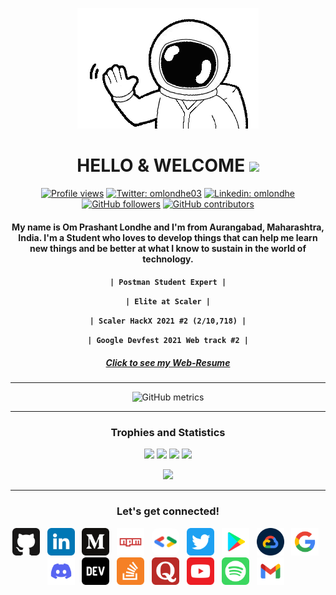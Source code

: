 <p align="center"><img src="/images/hi.gif" /></p>

<h1 align="center">
HELLO &amp; WELCOME <img src="https://raw.githubusercontent.com/MartinHeinz/MartinHeinz/master/wave.gif" width="30px">
</h1>

<div align="center">

[![Profile views](https://gpvc.arturio.dev/omlondhe)](https://github.com/omlondhe)
[![Twitter: omlondhe03](https://img.shields.io/twitter/follow/omlondhe03?style=social)](https://twitter.com/omlondhe03)
[![Linkedin: omlondhe](https://img.shields.io/badge/-omlondhe-blue?style=flat-square&logo=Linkedin&logoColor=white&link=https://www.linkedin.com/in/omlondhe/)](https://www.linkedin.com/in/omlondhe/)
[![GitHub followers](https://img.shields.io/github/followers/omlondhe.svg?style=social&label=Follow&maxAge=2592000)](https://github.com/omlondhe?tab=followers)
[![GitHub contributors](https://img.shields.io/github/contributors/omlondhe/omlondhe.svg)](https://GitHub.com/omlondhe/omlondhe/graphs/contributors/)

</div>

<!-- <p align="center"><img src="https://github-hero-readme.vercel.app/api?username=omlondhe&linkedin=omlondhe&twitter=omlondhe03" href="https://linktr.ee/omlondhe"/> -->

<h4 align="center">
My name is Om Prashant Londhe and I'm from Aurangabad, Maharashtra, India.
I'm a Student who loves to develop things that can help me learn new things and be better at what I know to sustain in the world of technology.
</h4>

<h4 align="center">


`| Postman Student Expert |`
<br/>

`| Elite at Scaler |`
<br/>

`| Scaler HackX 2021 #2 (2/10,718) |`
<br/>

`| Google Devfest 2021 Web track #2 |`

</h4>
<h5 align="center">

[Click to see my Web-Resume](https://omlondhe.github.io/Web-Resume/)

</h5>

<hr/>

<div align="center">

![GitHub metrics](https://metrics.lecoq.io/omlondhe)

</div>

<hr/>
<h3 align="center">
Trophies and Statistics
</h3>

<p align="center">
    <img src="https://github-readme-stats.vercel.app/api/top-langs/?username=omlondhe&theme=vision-friendly-dark&langs_count=7&layout=compact" />
    <img src="https://github-readme-streak-stats.herokuapp.com?user=omlondhe&theme=vision-friendly-dark&date_format=M%20j%5B%2C%20Y%5D" />
    <img src="https://github-readme-stats.vercel.app/api?username=omlondhe&theme=vision-friendly-dark&date_format=M%20j%5B%2C%20Y%5D" />
    <img src="https://activity-graph.herokuapp.com/graph?username=omlondhe&theme=react-dark&layout=compact&title_color=FF69B4&hide_border=true&area=true" />
    <p align="center"> <img src="https://raw.githubusercontent.com/omlondhe/omlondhe/output/github-contribution-grid-snake.svg" width="700"/> </p>
</p>
<hr/>

<h3 align="center">
Let's get connected!
</h3>
<p align="center">
    <a target="" href="https://github.com/omlondhe"><img src="/images/github.svg" width="44" height="44" /></a> &nbsp;
    <a target="_blank" href="https://www.linkedin.com/in/omlondhe"><img src="/images/linkedin.svg" width="44" height="44" /></a> &nbsp;
    <a target="_blank" href="https://medium.com/@oplondhe"><img src="/images/medium.svg" width="44" height="44" /></a> &nbsp;
    <a target="_blank" href="https://www.npmjs.com/~om-londhe"><img src="/images/npm.svg" width="44" height="44" /></a> &nbsp;
    <a target="_blank" href="https://g.dev/omlondhe"><img src="/images/googledeveloper.png" width="44" height="44" style="border-radius: 11px;" /></a> &nbsp;
    <a target="_blank" href="https://twitter.com/OmLondhe2003"><img src="/images/twitter.svg" width="44" height="44" /></a> &nbsp;
    <a target="_blank" href="https://play.google.com/store/search?q=pub%3AOm%20Londhe&c=apps"><img src="/images/playstore.svg" width="44" height="44" /></a> &nbsp;
    <a target="_blank" href="https://www.cloudskillsboost.google/public_profiles/e2d9970c-0bf9-46d4-a8f5-2a2d1b46088c"><img src="/images/gcloud.png" width="44" height="44" /></a> &nbsp;
    <a target="_blank" href="https://www.google.com/search?q=om+londhe&sxsrf=AOaemvIYCXrDj24nHS0UpvdK-RPSKuMu0A%3A1638252247472&ei=176lYeqdHMKVxc8PhPO4yAI&ved=0ahUKEwiq5Yyatb_0AhXCSvEDHYQ5DikQ4dUDCA4&uact=5&oq=om+londhe&gs_lcp=Cgdnd3Mtd2l6EAMyBwgjELADECcyBwgjELADECcyBwgjELADECdKBAhBGAFQAFgAYPECaAFwAHgAgAEAiAEAkgEAmAEAyAEDwAEB&sclient=gws-wiz"><img src="/images/google.svg" width="44" height="44" /></a> &nbsp;
    <a target="_blank" href="https://discord.com/channels/@me/914922032582504558"><img src="/images/discord.svg" width="44" height="44" /></a> &nbsp;
    <a target="_blank" href="https://dev.to/omlondhe"><img src="/images/dev.svg" width="44" height="44" /></a> &nbsp;
    <a target="_blank" href="https://stackoverflow.com/users/13173860/devom"><img src="/images/stackoverflow.svg" width="44" height="44" /></a> &nbsp;
    <a target="_blank" href="https://www.quora.com/profile/OmLondhe"><img src="/images/quora.svg" width="44" height="44" /></a> &nbsp;
    <a target="_blank" href="https://www.youtube.com/channel/UCnyll20S7UJkXWvG0lVCGTw"><img src="/images/youtube.svg" width="44" height="44" /></a> &nbsp;
    <a target="_blank" href="https://open.spotify.com/user/31qwx67gwp37qsik4j36s7xrna6m"><img src="/images/spotify.svg" width="44" height="44" /></a> &nbsp;
    <a target="_blank" href="mailto:oplondhe@gmail.com"><img src="/images/gmail.svg" width="44" height="44" /></a> &nbsp;
</p>
